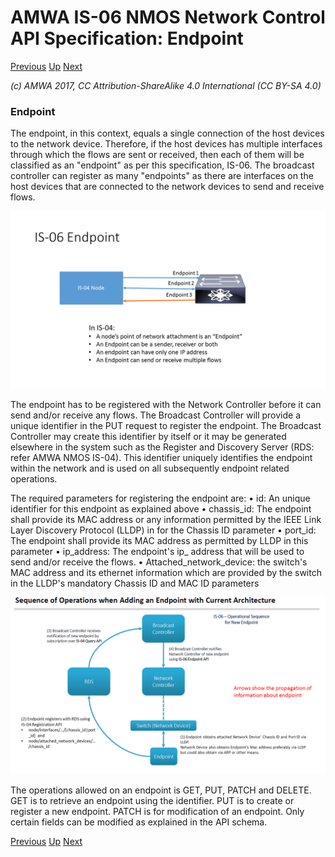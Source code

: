 # AMWA IS-06 NMOS Network Control API Specification: Endpoint
[Previous](1.0._Overview.md) [Up](..) [Next](3.0._Network_Flow.md)

_(c) AMWA 2017, CC Attribution-ShareAlike 4.0 International (CC BY-SA 4.0)_

### Endpoint 

The endpoint, in this context, equals a single connection of the host devices to the network device. Therefore, if the host devices has multiple interfaces through which the flows are sent or received, then each of them will be classified as an "endpoint" as per this specification, IS-06. The broadcast controller can register as many "endpoints" as there are interfaces on the host devices that are connected to the network devices to send and receive flows. 

![Class Diagram](images/IS-06-Endpoint.png)

The endpoint has to be registered with the Network Controller before it can send and/or receive any flows. The Broadcast Controller will provide a unique identifier in the PUT request to register the endpoint. The Broadcast Controller may create this identifier by itself or it may be generated elsewhere in the system such as the Register and Discovery Server (RDS: refer AMWA NMOS IS-04). This identifier uniquely identifies the endpoint within the network and is used on all subsequently endpoint related operations.

The required parameters for registering the endpoint are:
•	id: An unique identifier for this endpoint as explained above
•	chassis_id: The endpoint shall provide its MAC address or any information permitted by the IEEE Link Layer Discovery Protocol (LLDP) in for the Chassis ID parameter
•	port_id: The endpoint shall provide its MAC address as permitted by LLDP in this parameter
•	ip_address: The endpoint's ip_ address that will be used to send and/or receive the flows.
•	Attached_network_device: the switch's MAC address and its ethernet information which are provided by the switch in the LLDP's mandatory Chassis ID and MAC ID parameters

![Class Diagram](images/Endpoint-information-flow.png)

The operations allowed on an endpoint is GET, PUT, PATCH and DELETE. GET is to retrieve an endpoint using the identifier. PUT is to create or register a new endpoint. PATCH is for modification of an endpoint. Only certain fields can be modified as explained in the API schema.


[Previous](1.0._Overview.md) [Up](..) [Next](3.0._Network_Flow.md)
